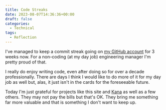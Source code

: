 ```yaml
---
title: Code Streaks
date: 2023-08-07T14:36:36+00:00
draft: false
categories:
  - Technical
tags:
  - Reflection
---
```


I've managed to keep a commit streak going on [my GitHub account][1] for 3 weeks now. For a non-coding (at my day job) engineering manager I'm pretty proud of that.

I really do enjoy writing code, even after doing so for over a decade professionally. There are days I think I would like to do more of it for my day job as well but, alas, it just isn't in the cards for the foreseeable future.

Today I'm just grateful for projects like this site and [Kana][2] as well as a few others. They may not pay the bills but that's OK. They bring me something far more valuable and that is something I don't want to keep up.

 [1]: https://github.com/ChrisWiegman
 [2]: https://github.com/ChrisWiegman/kana/
